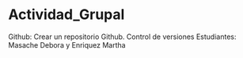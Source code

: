 # Actividad_Grupal
Github: Crear un repositorio Github. Control de versiones
Estudiantes: Masache Debora y Enriquez Martha
